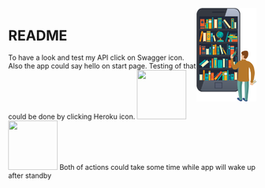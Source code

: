 <img src="icons/e-library.png" align="right" width="122" height="190" />

# README 

To have a look and test my API click on Swagger icon.
Also the app could say hello on start page. Testing of that could be done by clicking Heroku icon.
[<img src="https://help.apiary.io/images/swagger-logo.png" width="100" height="100" />](https://app.swaggerhub.com/apis-docs/SoftMikle/FirstTest/0.0.2) 
[<img src="https://cdn.iconscout.com/icon/free/png-512/heroku-225989.png" width="100" height="100" />](https://a-level-library.herokuapp.com/) 
Both of actions could take some time while app will wake up after standby
